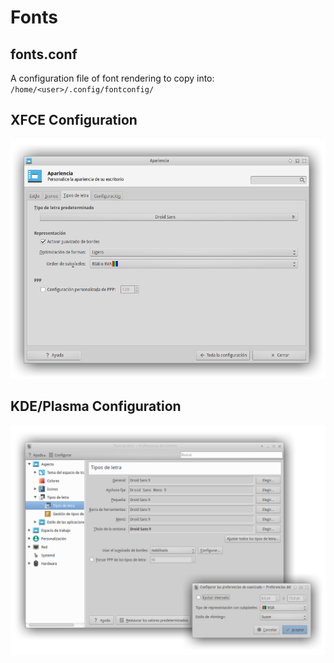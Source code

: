 # Fonts

## fonts.conf

A configuration file of font rendering to copy into:
`/home/<user>/.config/fontconfig/`

## XFCE Configuration

![XFCE Font Configuration](./fonts-xfce.png)

## KDE/Plasma Configuration

![KDE / Plasma Font Configuration](./fonts-kde.png)